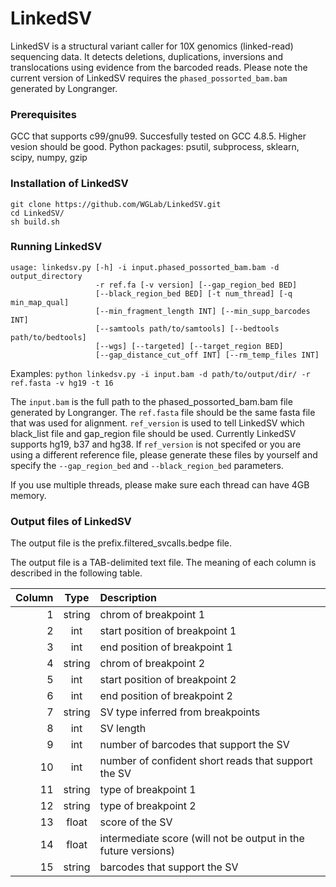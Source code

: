 # LinkedSV
LinkedSV is a structural variant caller for 10X genomics (linked-read) sequencing data. It detects deletions, duplications, inversions and translocations using evidence from the barcoded reads. Please note the current version of LinkedSV requires the `phased_possorted_bam.bam` generated by Longranger. 

### Prerequisites
GCC that supports c99/gnu99. Succesfully tested on GCC 4.8.5. Higher vesion should be good. 
Python packages: psutil, subprocess, sklearn, scipy, numpy, gzip

### Installation of LinkedSV
```
git clone https://github.com/WGLab/LinkedSV.git 
cd LinkedSV/
sh build.sh 
```

### Running LinkedSV

```
usage: linkedsv.py [-h] -i input.phased_possorted_bam.bam -d output_directory
                   -r ref.fa [-v version] [--gap_region_bed BED]
                   [--black_region_bed BED] [-t num_thread] [-q min_map_qual]
                   [--min_fragment_length INT] [--min_supp_barcodes INT]
                   [--samtools path/to/samtools] [--bedtools path/to/bedtools]
                   [--wgs] [--targeted] [--target_region BED]
                   [--gap_distance_cut_off INT] [--rm_temp_files INT]

```
Examples: 
`python linkedsv.py -i input.bam -d path/to/output/dir/ -r ref.fasta -v hg19 -t 16`

The `input.bam` is the full path to the phased_possorted_bam.bam file generated by Longranger. 
The `ref.fasta` file should be the same fasta file that was used for alignment. 
`ref_version` is used to tell LinkedSV which black_list file and gap_region file should be used. Currently LinkedSV supports hg19, b37 and hg38. If `ref_version` is not specifed or you are using a different reference file, please generate these files by yourself and specify the `--gap_region_bed` and `--black_region_bed` parameters. 

If you use multiple threads, please make sure each thread can have 4GB memory.

### Output files of LinkedSV
The output file is the prefix.filtered_svcalls.bedpe file. 

The output file is a TAB-delimited text file. The meaning of each column is described in the following table. 

|Column|Type|Description|
|--:|:----:|:-----------------------------------------|
|1|string|chrom of breakpoint 1|
|2|int|start position of breakpoint 1|
|3|int|end position of breakpoint 1|
|4|string|chrom of breakpoint 2|
|5|int|start position of breakpoint 2|
|6|int|end position of breakpoint 2|
|7|string|SV type inferred from breakpoints|
|8|int|SV length|
|9|int|number of barcodes that support the SV|
|10|int|number of confident short reads that support the SV|
|11|string|type of breakpoint 1|
|12|string|type of breakpoint 2|
|13|float|score of the SV|
|14|float|intermediate score (will not be output in the future versions)|
|15|string|barcodes that support the SV|
